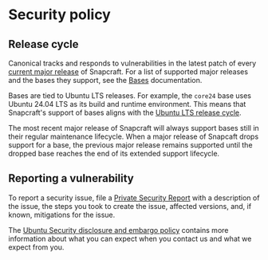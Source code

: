 # Security policy

## Release cycle

Canonical tracks and responds to vulnerabilities in the latest patch of every
[current major release] of Snapcraft. For a list of supported major releases
and the bases they support, see the [Bases] documentation.

Bases are tied to Ubuntu LTS releases. For example, the `core24` base uses Ubuntu
24.04 LTS as its build and runtime environment. This means that Snapcraft's support
of bases aligns with the [Ubuntu LTS release cycle].

The most recent major release of Snapcraft will always support bases still in their
regular maintenance lifecycle. When a major release of Snapcaft drops support for a
base, the previous major release remains supported until the dropped base reaches the
end of its extended support lifecycle.

## Reporting a vulnerability

To report a security issue, file a [Private Security Report] with a description of the
issue, the steps you took to create the issue, affected versions, and, if known,
mitigations for the issue.

The [Ubuntu Security disclosure and embargo policy] contains more information about
what you can expect when you contact us and what we expect from you.

[current major release]: https://canonical-snapcraft.readthedocs-hosted.com/en/latest/release-notes#current-releases
[Bases]: https://canonical-snapcraft.readthedocs-hosted.com/en/latest/reference/bases.html#base-snaps
[Private Security Report]: https://github.com/canonical/snapcraft/security/advisories/new
[Ubuntu Security disclosure and embargo policy]: https://ubuntu.com/security/disclosure-policy
[Ubuntu LTS release cycle]: https://ubuntu.com/about/release-cycle
